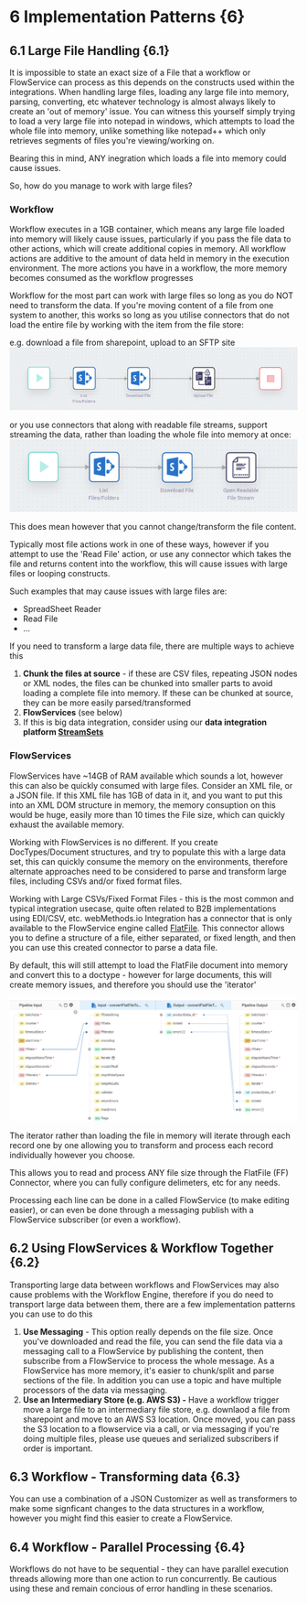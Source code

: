 # 6 Implementation Patterns {6}

## **6.1 Large File Handling** {6.1}

It is impossible to state an exact size of a File that a workflow or FlowService can process as this depends on the constructs used within the integrations.  When handling large files, loading any large file into memory, parsing, converting, etc whatever technology is almost always likely to create an 'out of memory' issue.  You can witness this yourself simply trying to load a very large file into notepad in windows, which attempts to load the whole file into memory, unlike something like notepad++ which only retrieves segments of files you're viewing/working on.

Bearing this in mind, ANY inegration which loads a file into memory could cause issues.

So, how do you manage to work with large files?

### **Workflow**

Workflow executes in a 1GB container, which means any large file loaded into memory will likely cause issues, particularly if you pass the file data to other actions, which will create additional copies in memory.  All workflow actions are additive to the amount of data held in memory in the execution environment.  The more actions you have in a workflow, the more memory becomes consumed as the workflow progresses

Workflow for the most part can work with large files so long as you do NOT need to transform the data.  If you're moving content of a file from one system to another, this works so long as you utilise connectors that do not load the entire file by working with the item from the file store:

e.g. download a file from sharepoint, upload to an SFTP site
![screenshot](../image/development-guidelines/Filepath.PNG)

or you use connectors that along with readable file streams, support streaming the data, rather than loading the whole file into memory at once:
![screenshot](../image/development-guidelines/FileStream.PNG)

This does mean however that you  cannot change/transform the file content.

Typically most file actions work in one of these ways, however if you attempt to use the 'Read File' action, or use any connector which takes the file and returns content into the workflow, this will cause issues with large files or looping constructs.

Such examples that may cause issues with large files are:

* SpreadSheet Reader
* Read File
* ...

If you need to transform a large data file, there are multiple ways to achieve this

1. **Chunk the files at source** - if these are CSV files, repeating JSON nodes or XML nodes, the files can be chunked into smaller parts to avoid loading a complete file into memory.  If these can be chunked at source, they can be more easily parsed/transformed
2. **FlowServices** (see below)
3. If this is big data integration, consider using our **data integration platform [StreamSets](https://streamsets.com/)**

### **FlowServices**

FlowServices have ~14GB of RAM available which sounds a lot, however this can also be quickly consumed with large files.
Consider an XML file, or a JSON file.  If this XML file has 1GB of data in it, and you want to put this into an XML DOM structure in memory, the memory consuption on this would be huge, easily more than 10 times the File size, which can quickly exhaust the available memory.

Working with FlowServices is no different.  If you create DocTypes/Document structures, and try to populate this with a large data set, this can quickly consume the memory on the environments, therefore alternate approaches need to be considered to parse and transform large files, including CSVs and/or fixed format files.

Working with Large CSVs/Fixed Format Files - this is the most common and typical integration usecase, quite often related to B2B implementations using EDI/CSV, etc.  webMethods.io Integration has a connector that is only available to the FlowService engine called [FlatFile](https://docs.webmethods.io/integration/connectors/connector-bundle/custom-con/#co-flatfile).  This connector allows you to define a structure of a file, either separated, or fixed length, and then you can use this created connector to parse a data file.

By default, this will still attempt to load the FlatFile document into memory and convert this to a doctype - however for large documents, this will create memory issues, and therefore you should use the 'iterator'

![screenshot](../image/development-guidelines/FFIterator.PNG)

The iterator rather than loading the file in memory will iterate through each record one by one allowing you to transform and process each record individually however you choose.

This allows you to read and process ANY file size through the FlatFile (FF) Connector, where you can fully configure delimeters, etc for any needs.

Processing each line can be done in a called FlowService (to make editing easier), or can even be done through a messaging publish with a FlowService subscriber (or even a workflow).

## **6.2 Using FlowServices & Workflow Together** {6.2}

Transporting large data between workflows and FlowServices may also cause problems with the Workflow Engine, therefore if you do need to transport large data between them, there are a few implementation patterns you can use to do this

1. **Use Messaging** - This option really depends on the file size.  Once you've downloaded and read the file, you can send the file data via a messaging call to a FlowService by publishing the content, then subscribe from a FlowService to process the whole message.  As a FlowService has more memory, it's easier to chunk/split and parse sections of the file.  In addition you can use a topic and have multiple processors of the data via messaging.
2. **Use an Intermediary Store (e.g. AWS S3) -** Have a workflow trigger move a large file to an intermediary file store, e.g. downlaod a file from sharepoint and move to an AWS S3 location.  Once moved, you can pass the S3 location to a flowservice via a call, or via messaging if you're doing multiple files, please use queues and serialized subscribers if order is important.

## **6.3 Workflow - Transforming data** {6.3}

You can use a combination of a JSON Customizer as well as transformers to make some signficant changes to the data structures in a workflow, however you might find this easier to create a FlowService.

## **6.4 Workflow - Parallel Processing** {6.4}

Workflows do not have to be sequential - they can have parallel execution threads allowing more than one action to run concurrently.  Be cautious using these and remain concious of error handling in these scenarios.
